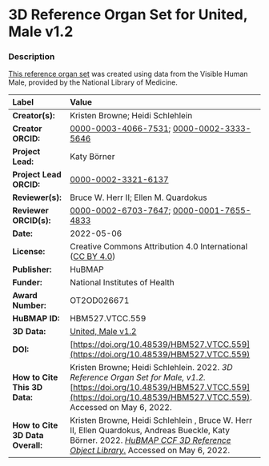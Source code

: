 # 3D Reference Organ Set for United, Male v1.2

### Description
[This reference organ set](https://humanatlas.io/3d-reference-library) was created using data from the Visible Human Male, provided by the National Library of Medicine.

| Label | Value |
| :------------- |:-------------|
| **Creator(s):** | Kristen Browne; Heidi Schlehlein |
| **Creator ORCID:** | [0000-0003-4066-7531](https://orcid.org/0000-0003-4066-7531); [0000-0002-3333-5646](https://orcid.org/0000-0002-3333-5646)|
| **Project Lead:** | Katy B&ouml;rner |
| **Project Lead ORCID:** | [0000-0002-3321-6137](https://orcid.org/0000-0002-3321-6137) |
| **Reviewer(s):** | Bruce W. Herr II; Ellen M. Quardokus | 
| **Reviewer ORCID(s):** | [0000-0002-6703-7647](https://orcid.org/0000-0002-6703-7647); [0000-0001-7655-4833](https://orcid.org/0000-0001-7655-4833)|
| **Date:** | 2022-05-06 |
| **License:** | Creative Commons Attribution 4.0 International ([CC BY 4.0](https://creativecommons.org/licenses/by/4.0/)) |
| **Publisher:** | HuBMAP |
| **Funder:** | National Institutes of Health |
| **Award Number:** | OT2OD026671 |
| **HuBMAP ID:** | HBM527.VTCC.559 |
| **3D Data:** | [United, Male v1.2](https://cdn.humanatlas.io/hra-releases/v1.2/models/VH_M_United.glb.zip) |
| **DOI:** | [https://doi.org/10.48539/HBM527.VTCC.559](https://doi.org/10.48539/HBM527.VTCC.559) |
| **How to Cite This 3D Data:** |Kristen Browne; Heidi Schlehlein. 2022. *3D Reference Organ Set for Male, v1.2.* [https://doi.org/10.48539/HBM527.VTCC.559](https://doi.org/10.48539/HBM527.VTCC.559). Accessed on May 6, 2022. |
| **How to Cite 3D Data Overall:** | Kristen Browne, Heidi Schlehlein , Bruce W. Herr II, Ellen Quardokus, Andreas Bueckle, Katy B&ouml;rner. 2022. [*HuBMAP CCF 3D Reference Object Library*.](https://humanatlas.io/3d-reference-library) Accessed on May 6, 2022. |
